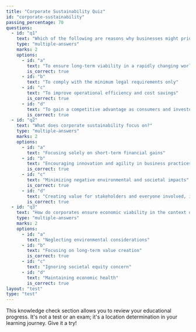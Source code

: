 ```yaml
---
title: "Corporate Sustainability Quiz"
id: "corporate-sustainability"
passing_percentage: 70
questions:
  - id: "q1"
    text: "Which of the following are reasons why businesses might prioritize corporate sustainability?"
    type: "multiple-answers"
    marks: 2
    options:
      - id: "a"
        text: "To ensure long-term viability in a rapidly changing world"
        is_correct: true
      - id: "b"
        text: "To comply with the minimum legal requirements only"
      - id: "c"
        text: "To improve operational efficiency and cost savings"
        is_correct: true
      - id: "d"
        text: "To gain a competitive advantage as consumers and investors value sustainability more"
        is_correct: true
  - id: "q2"
    text: "What does corporate sustainability focus on?"
    type: "multiple-answers"
    marks: 2
    options:
      - id: "a"
        text: "Focusing solely on short-term financial gains"
      - id: "b"
        text: "Encouraging innovation and agility in business practices"
        is_correct: true
      - id: "c"
        text: "Minimizing negative environmental and societal impacts"
        is_correct: true
      - id: "d"
        text: "Creating value for stakeholders and everyone involved, including the environment"
        is_correct: true
  - id: "q3"
    text: "How do corporates ensure economic viability in the context of sustainability?"
    type: "multiple-answers"
    marks: 2
    options:
      - id: "a"
        text: "Neglecting environmental considerations"
      - id: "b"
        text: "Focusing on long-term value creation"
        is_correct: true
      - id: "c"
        text: "Ignoring societal equity concern"
      - id: "d"
        text: "Maintaining economic health"
        is_correct: true
layout: "test"
type: "test"
---
```

This knowledge check section allows you to review your educational progress. It's not a test or an exam; it's a location determination in your learning journey. Give it a try!
